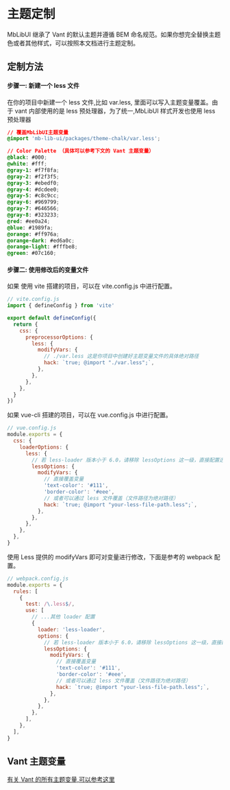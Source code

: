 # 主题定制

MbLibUI 继承了 Vant 的默认主题并遵循 BEM 命名规范。如果你想完全替换主题色或者其他样式，可以按照本文档进行主题定制。

## 定制方法

#### 步骤一: 新建一个 less 文件

在你的项目中新建一个 less 文件,比如 var.less, 里面可以写入主题变量覆盖。由于 vant 内部使用的是 less 预处理器，为了统一,MbLibUI 样式开发也使用 less 预处理器

```css
// 覆盖MbLibUI主题变量
@import 'mb-lib-ui/packages/theme-chalk/var.less';

// Color Palette （具体可以参考下文的 Vant 主题变量）
@black: #000;
@white: #fff;
@gray-1: #f7f8fa;
@gray-2: #f2f3f5;
@gray-3: #ebedf0;
@gray-4: #dcdee0;
@gray-5: #c8c9cc;
@gray-6: #969799;
@gray-7: #646566;
@gray-8: #323233;
@red: #ee0a24;
@blue: #1989fa;
@orange: #ff976a;
@orange-dark: #ed6a0c;
@orange-light: #fffbe8;
@green: #07c160;
```

#### 步骤二: 使用修改后的变量文件

如果 使用 vite 搭建的项目，可以在 vite.config.js 中进行配置。

```js
// vite.config.js
import { defineConfig } from 'vite'

export default defineConfig({
  return {
    css: {
      preprocessorOptions: {
        less: {
          modifyVars: {
            // ./var.less 这是你项目中创建好主题变量文件的具体绝对路径
            hack: `true; @import "./var.less";`,
          },
        },
      },
    },
  }
})
```

如果 vue-cli 搭建的项目，可以在 vue.config.js 中进行配置。

```js
// vue.config.js
module.exports = {
  css: {
    loaderOptions: {
      less: {
        // 若 less-loader 版本小于 6.0，请移除 lessOptions 这一级，直接配置选项。
        lessOptions: {
          modifyVars: {
            // 直接覆盖变量
            'text-color': '#111',
            'border-color': '#eee',
            // 或者可以通过 less 文件覆盖（文件路径为绝对路径）
            hack: `true; @import "your-less-file-path.less";`,
          },
        },
      },
    },
  },
}
```

使用 Less 提供的 modifyVars 即可对变量进行修改，下面是参考的 webpack 配置。

```js
// webpack.config.js
module.exports = {
  rules: [
    {
      test: /\.less$/,
      use: [
        // ...其他 loader 配置
        {
          loader: 'less-loader',
          options: {
            // 若 less-loader 版本小于 6.0，请移除 lessOptions 这一级，直接配置选项。
            lessOptions: {
              modifyVars: {
                // 直接覆盖变量
                'text-color': '#111',
                'border-color': '#eee',
                // 或者可以通过 less 文件覆盖（文件路径为绝对路径）
                hack: `true; @import "your-less-file-path.less";`,
              },
            },
          },
        },
      ],
    },
  ],
}
```

## Vant 主题变量

[有关 Vant 的所有主题变量,可以参考这里](https://github.com/youzan/vant/blob/2.x/src/style/var.less)
